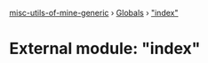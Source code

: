 [misc-utils-of-mine-generic](../README.md) › [Globals](../globals.md) › ["index"](_index_.md)

# External module: "index"


